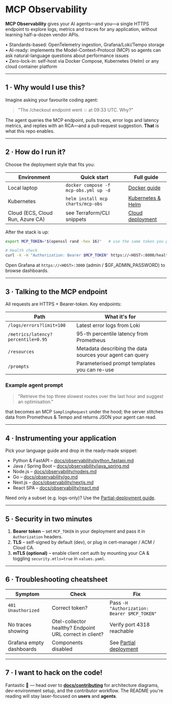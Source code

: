 # MCP Observability

**MCP Observability** gives your AI agents—and you—a single HTTPS endpoint to explore logs, metrics and traces for any application, without learning half-a-dozen vendor APIs.

•   Standards-based: OpenTelemetry ingestion, Grafana/Loki/Tempo storage  
•   AI-ready: implements the Model-Context-Protocol (MCP) so agents can ask natural-language questions about performance issues  
•   Zero-lock-in: self-host via Docker Compose, Kubernetes (Helm) or any cloud container platform

---

## 1 · Why would I use this?

Imagine asking your favourite coding agent:

> "The /checkout endpoint went 💥 at 09:33 UTC. Why?"

The agent queries the MCP endpoint, pulls traces, error logs and latency metrics, and replies with an RCA—and a pull-request suggestion.  **That** is what this repo enables.

---

## 2 · How do I run it?

Choose the deployment style that fits you:

| Environment | Quick start | Full guide |
|-------------|------------|------------|
| Local laptop | `docker compose -f mcp-obs.yml up -d` | [Docker guide](docs/guides/docker.md) |
| Kubernetes   | `helm install mcp charts/mcp-obs`      | [Kubernetes & Helm](docs/guides/kubernetes.md) |
| Cloud (ECS, Cloud Run, Azure CA) | see Terraform/CLI snippets | [Cloud deployment](docs/guides/cloud-deployment.md) |

After the stack is up:

```bash
export MCP_TOKEN="$(openssl rand -hex 16)"   # use the same token you passed during install

# Health check
curl -k -H "Authorization: Bearer $MCP_TOKEN" https://<HOST>:8000/health
```

Open Grafana at `https://<HOST>:3000` (admin / $GF_ADMIN_PASSWORD) to browse dashboards.

---

## 3 · Talking to the MCP endpoint

All requests are HTTPS + Bearer-token.  Key endpoints:

| Path | What it's for |
|------|---------------|
| `/logs/errors?limit=100` | Latest error logs from Loki |
| `/metrics/latency?percentile=0.95` | 95-th percentile latency from Prometheus |
| `/resources` | Metadata describing the data sources your agent can query |
| `/prompts` | Parameterised prompt templates you can re-use |

### Example agent prompt

> "Retrieve the top three slowest routes over the last hour and suggest an optimisation."

that becomes an MCP `SamplingRequest` under the hood; the server stitches data from Prometheus & Tempo and returns JSON your agent can read.

---

## 4 · Instrumenting your application

Pick your language guide and drop in the ready-made snippet:

* Python & FastAPI – [docs/observability/python_fastapi.md](docs/observability/python_fastapi.md)
* Java / Spring Boot – [docs/observability/java_spring.md](docs/observability/java_spring.md)
* Node.js – [docs/observability/nodejs.md](docs/observability/nodejs.md)
* Go – [docs/observability/go.md](docs/observability/go.md)
* Next.js – [docs/observability/nextjs.md](docs/observability/nextjs.md)
* React SPA – [docs/observability/react.md](docs/observability/react.md)

Need only a subset (e.g. logs-only)?  Use the [Partial-deployment guide](docs/guides/partial-deployment.md).

---

## 5 · Security in two minutes

1.  **Bearer token** – set `MCP_TOKEN` in your deployment and pass it in `Authorization` headers.
2.  **TLS** – self-signed by default (dev), or plug in cert-manager / ACM / Cloud CA.
3.  **mTLS (optional)** – enable client cert auth by mounting your CA & toggling `security.mtls=true` in `values.yaml`.

---

## 6 · Troubleshooting cheatsheet

| Symptom | Check | Fix |
|---------|-------|-----|
| `401 Unauthorized` | Correct token? | Pass `-H "Authorization: Bearer $MCP_TOKEN"` |
| No traces showing | Otel-collector healthy? Endpoint URL correct in client? | Verify port 4318 reachable |
| Grafana empty dashboards | Components disabled | See [Partial deployment](docs/guides/partial-deployment.md) |

---

## 7 · I want to hack on the code!

Fantastic 🎉 — head over to **[docs/contributing](docs/contributing/)** for architecture diagrams, dev-environment setup, and the contributor workflow.  The README you're reading will stay laser-focused on **users** and **agents**.
